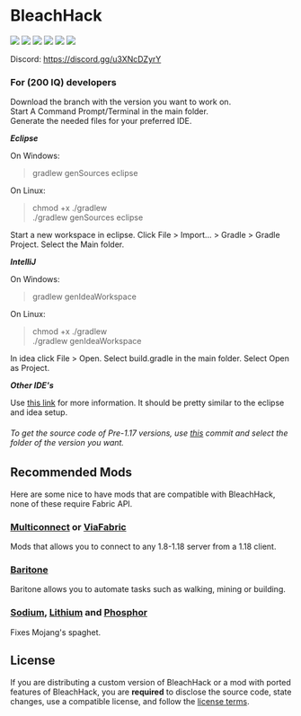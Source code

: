 
# BleachHack
![](https://img.shields.io/github/downloads/RedCarlos26/Bleachhack-NetherFreedom/total?style=flat-square)
![](https://img.shields.io/tokei/lines/github/RedCarlos26/Bleachhack-NetherFreedom?style=flat-square)
![](https://img.shields.io/github/languages/code-size/RedCarlos26/Bleachhack-NetherFreedom?style=flat-square)
![](https://img.shields.io/github/last-commit/RedCarlos26/Bleachhack-NetherFreedom?style=flat-square)
![](https://img.shields.io/badge/daily%20commit-yes-blue?style=flat-square)
![](https://img.shields.io/discord/849789551810445363?style=flat-square)

Discord: https://discord.gg/u3XNcDZyrY

### For (200 IQ) developers

Download the branch with the version you want to work on.  
Start A Command Prompt/Terminal in the main folder.  
Generate the needed files for your preferred IDE.  

***Eclipse***

  On Windows:
  > gradlew genSources eclipse
  
  On Linux:
  > chmod +x ./gradlew  
  >./gradlew genSources eclipse

  Start a new workspace in eclipse.
  Click File > Import... > Gradle > Gradle Project.
  Select the Main folder.
  
***IntelliJ***

  On Windows:
  > gradlew genIdeaWorkspace
  
  On Linux:
  > chmod +x ./gradlew  
  >./gradlew genIdeaWorkspace

  In idea click File > Open.
  Select build.gradle in the main folder.
  Select Open as Project.

***Other IDE's***

  Use [this link](https://fabricmc.net/wiki/tutorial:setup) for more information.
  It should be pretty similar to the eclipse and idea setup.
  
###### *To get the source code of Pre-1.17 versions, use [this](https://github.com/BleachDrinker420/BleachHack/tree/de55562e94) commit and select the folder of the version you want.*

## Recommended Mods

Here are some nice to have mods that are compatible with BleachHack, none of these require Fabric API.

### [Multiconnect](https://github.com/Earthcomputer/multiconnect) or [ViaFabric](https://github.com/ViaVersion/ViaFabric)
Mods that allows you to connect to any 1.8-1.18 server from a 1.18 client.

### [Baritone](https://github.com/cabaletta/baritone)
Baritone allows you to automate tasks such as walking, mining or building.

### [Sodium](https://www.curseforge.com/minecraft/mc-mods/sodium), [Lithium](https://www.curseforge.com/minecraft/mc-mods/lithium) and [Phosphor](https://www.curseforge.com/minecraft/mc-mods/phosphor)
Fixes Mojang's spaghet.

## License

If you are distributing a custom version of BleachHack or a mod with ported features of BleachHack, you are **required** to disclose the source code, state changes, use a compatible license, and follow the [license terms](https://github.com/BleachDrinker420/BleachHack/blob/master/LICENSE).
